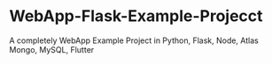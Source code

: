 # WebApp-Flask-Example-Projecct
A completely WebApp Example Project in Python, Flask,  Node, Atlas Mongo, MySQL, Flutter
